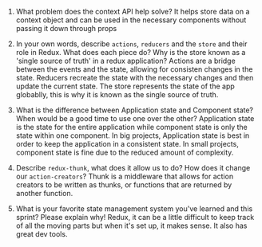 1. What problem does the context API help solve?
   It helps store data on a context object and can be used in the necessary components without passing it down through props

1. In your own words, describe `actions`, `reducers` and the `store` and their role in Redux. What does each piece do? Why is the store known as a 'single source of truth' in a redux application?
   Actions are a bridge between the events and the state, allowing for consisten changes in the state. Reducers recreate the state with the necessary changes and then update the current state. The store represents the state of the app globablly, this is why it is known as the single source of truth.

1. What is the difference between Application state and Component state? When would be a good time to use one over the other?
   Application state is the state for the entire application while component state is only the state within one component. In big projects, Application state is best in order to keep the application in a consistent state. In small projects, component state is fine due to the reduced amount of complexity.

1. Describe `redux-thunk`, what does it allow us to do? How does it change our `action-creators`?
   Thunk is a middleware that allows for action creators to be written as thunks, or functions that are returned by another function.

1. What is your favorite state management system you've learned and this sprint? Please explain why!
   Redux, it can be a little difficult to keep track of all the moving parts but when it's set up, it makes sense. It also has great dev tools.
